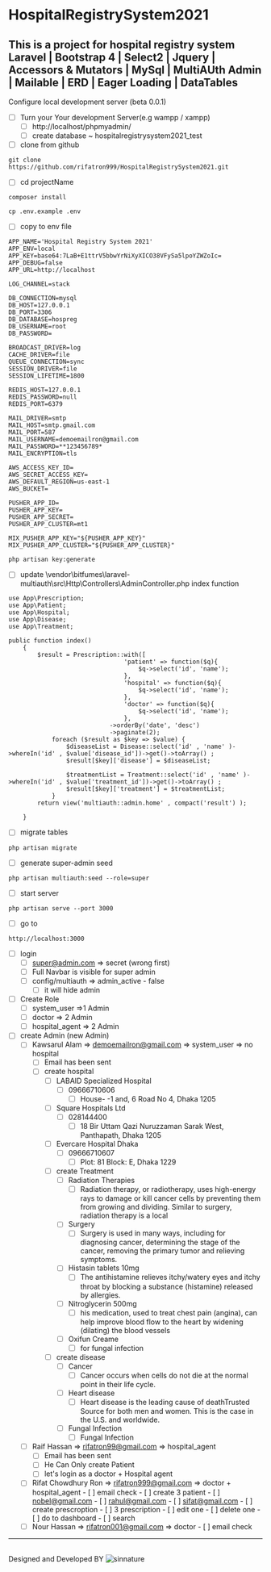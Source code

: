 # HospitalRegistrySystem2021
This is a project for hospital registry system  <br>
Laravel | Bootstrap 4 | Select2 | Jquery | Accessors & Mutators | MySql | MultiAUth Admin | Mailable | ERD | Eager Loading | DataTables
---
Configure local development server (beta 0.0.1)

- [ ] Turn your Your development Server(e.g wampp / xampp)
	- [ ] http://localhost/phpmyadmin/
	- [ ] create database ~ hospitalregistrysystem2021_test
- [ ] clone from github
```
git clone https://github.com/rifatron999/HospitalRegistrySystem2021.git
```
- [ ] cd projectName
```
composer install
```

```
cp .env.example .env
```
- [ ] copy to env file
```
APP_NAME='Hospital Registry System 2021'
APP_ENV=local
APP_KEY=base64:7LaB+E1ttrV5bbwYrNiXyXICO38VFySa5lpoYZWZoIc=
APP_DEBUG=false
APP_URL=http://localhost

LOG_CHANNEL=stack

DB_CONNECTION=mysql
DB_HOST=127.0.0.1
DB_PORT=3306
DB_DATABASE=hospreg
DB_USERNAME=root
DB_PASSWORD=

BROADCAST_DRIVER=log
CACHE_DRIVER=file
QUEUE_CONNECTION=sync
SESSION_DRIVER=file
SESSION_LIFETIME=1800

REDIS_HOST=127.0.0.1
REDIS_PASSWORD=null
REDIS_PORT=6379

MAIL_DRIVER=smtp
MAIL_HOST=smtp.gmail.com
MAIL_PORT=587
MAIL_USERNAME=demoemailron@gmail.com
MAIL_PASSWORD=**123456789*
MAIL_ENCRYPTION=tls

AWS_ACCESS_KEY_ID=
AWS_SECRET_ACCESS_KEY=
AWS_DEFAULT_REGION=us-east-1
AWS_BUCKET=

PUSHER_APP_ID=
PUSHER_APP_KEY=
PUSHER_APP_SECRET=
PUSHER_APP_CLUSTER=mt1

MIX_PUSHER_APP_KEY="${PUSHER_APP_KEY}"
MIX_PUSHER_APP_CLUSTER="${PUSHER_APP_CLUSTER}"
```

```
php artisan key:generate
```
- [ ] update \vendor\bitfumes\laravel-multiauth\src\Http\Controllers\AdminController.php index function
```
use App\Prescription;
use App\Patient;
use App\Hospital;
use App\Disease;
use App\Treatment;
```

```
public function index()
    {
        $result = Prescription::with([
                                'patient' => function($q){
                                    $q->select('id', 'name');
                                },
                                'hospital' => function($q){
                                    $q->select('id', 'name');
                                },
                                'doctor' => function($q){
                                    $q->select('id', 'name');
                                },
                            ->orderBy('date', 'desc')
                            ->paginate(2);
            foreach ($result as $key => $value) {
                $diseaseList = Disease::select('id' , 'name' )->whereIn('id' , $value['disease_id'])->get()->toArray() ;
                $result[$key]['disease'] = $diseaseList;

                $treatmentList = Treatment::select('id' , 'name' )->whereIn('id' , $value['treatment_id'])->get()->toArray() ;
                $result[$key]['treatment'] = $treatmentList;
            }
        return view('multiauth::admin.home' , compact('result') );

    }
```

- [ ] migrate tables
```
php artisan migrate
```
- [ ] generate super-admin seed
```
php artisan multiauth:seed --role=super
```
- [ ] start server
```
php artisan serve --port 3000
```
- [ ] go to 
```
http://localhost:3000
```
- [ ] login
	- [ ] super@admin.com => secret (wrong first)
	- [ ] Full Navbar is visible for super admin
	- [ ] config/multiauth => admin_active - false
		- [ ] it will hide admin
- [ ] Create Role
	- [ ] system_user =>1 Admin
	- [ ] doctor => 2 Admin
	- [ ] hospital_agent => 2 Admin
- [ ] create Admin (new Admin)
	- [ ] Kawsarul Alam => demoemailron@gmail.com => system_user => no hospital
		- [ ] Email has been sent
		- [ ] create hospital
			- [ ] LABAID Specialized Hospital 
				- [ ] 09666710606
					- [ ] House- -1 and, 6 Road No 4, Dhaka 1205
			- [ ] Square Hospitals Ltd
				- [ ] 028144400
					- [ ] 18 Bir Uttam Qazi Nuruzzaman Sarak West, Panthapath, Dhaka 1205
			- [ ] Evercare Hospital Dhaka
				- [ ] 09666710607
					- [ ] Plot: 81 Block: E, Dhaka 1229
			- [ ] create Treatment
				- [ ] Radiation Therapies
					- [ ] Radiation therapy, or radiotherapy, uses high-energy rays to damage or kill cancer cells by preventing them from growing and dividing. Similar to surgery, radiation therapy is a local
				- [ ] Surgery
					- [ ] Surgery is used in many ways, including for diagnosing cancer, determining the stage of the cancer, removing the primary tumor and relieving symptoms.
				- [ ] Histasin tablets 10mg
					- [ ] The antihistamine relieves itchy/watery eyes and itchy throat by blocking a substance (histamine) released by allergies.
				- [ ] Nitroglycerin 500mg
					- [ ] his medication, used to treat chest pain (angina), can help improve blood flow to the heart by widening (dilating) the blood vessels
				- [ ] Oxifun Creame
					- [ ] for fungal infection
			- [ ] create disease
				- [ ] Cancer
					- [ ] Cancer occurs when cells do not die at the normal point in their life cycle.
				- [ ] Heart disease
					- [ ] Heart disease is the leading cause of deathTrusted Source for both men and women. This is the case in the U.S. and worldwide.
				- [ ] Fungal Infection
					- [ ] Fungal Infection
	- [ ] Raif Hassan => rifatron99@gmail.com => hospital_agent
		- [ ] Email has been sent
		- [ ] He Can Only create Patient
		- [ ] let's login as a doctor + Hospital agent
	- [ ] Rifat Chowdhury Ron => rifatron999@gmail.com => doctor + hospital_agent 
			- [ ] email check
			- [ ] create 3 patient
				- [ ] nobel@gmail.com
				- [ ] rahul@gmail.com
				- [ ] sifat@gmail.com
			- [ ] create prescroption
				- [ ] 3 prescription
					- [ ] edit one 
					- [ ] delete one 
			- [ ] do to dashboard 
				- [ ] search
	- [ ] Nour Hassan => rifatron001@gmail.com => doctor
			- [ ] email check
---

<br>Designed and Developed BY 
![sinnature](https://user-images.githubusercontent.com/43786423/120041270-c4084300-c029-11eb-80b4-8be1374d6ac6.png)

